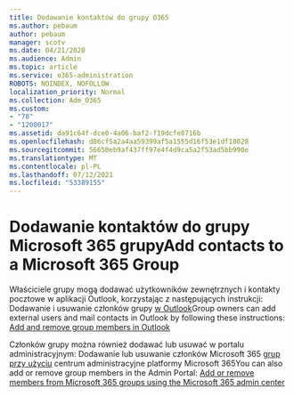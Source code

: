 ```yaml
---
title: Dodawanie kontaktów do grupy O365
ms.author: pebaum
author: pebaum
manager: scotv
ms.date: 04/21/2020
ms.audience: Admin
ms.topic: article
ms.service: o365-administration
ROBOTS: NOINDEX, NOFOLLOW
localization_priority: Normal
ms.collection: Adm_O365
ms.custom:
- "78"
- "1200017"
ms.assetid: da91c64f-dce0-4a06-baf2-f19dcfe8716b
ms.openlocfilehash: d86cf5a2a4aa59399af5a1555d16f53e1df18028
ms.sourcegitcommit: 56650eb9af437ff97e4f4d9ca5a2f53ad5bb990e
ms.translationtype: MT
ms.contentlocale: pl-PL
ms.lasthandoff: 07/12/2021
ms.locfileid: "53389155"
---
```

# <a name="add-contacts-to-a-microsoft-365-group"></a><span data-ttu-id="4f8e7-102">Dodawanie kontaktów do grupy Microsoft 365 grupy</span><span class="sxs-lookup"><span data-stu-id="4f8e7-102">Add contacts to a Microsoft 365 Group</span></span>

<span data-ttu-id="4f8e7-103">Właściciele grupy mogą dodawać użytkowników zewnętrznych i kontakty pocztowe w aplikacji Outlook, korzystając z następujących instrukcji: Dodawanie i usuwanie członków grupy [w Outlook](https://support.office.com/article/3b650f4a-5c9b-4f94-a1bb-0cca4b1091de?wt.mc_id=add_contacts_group.aspx)</span><span class="sxs-lookup"><span data-stu-id="4f8e7-103">Group owners can add external users and mail contacts in Outlook by following these instructions: [Add and remove group members in Outlook](https://support.office.com/article/3b650f4a-5c9b-4f94-a1bb-0cca4b1091de?wt.mc_id=add_contacts_group.aspx)</span></span>
  
<span data-ttu-id="4f8e7-104">Członków grupy można również dodawać lub usuwać w portalu administracyjnym: Dodawanie lub usuwanie członków Microsoft 365 [grup przy użyciu](/microsoft-365/admin/create-groups/add-or-remove-members-from-groups) centrum administracyjne platformy Microsoft 365</span><span class="sxs-lookup"><span data-stu-id="4f8e7-104">You can also add or remove group members in the Admin Portal: [Add or remove members from Microsoft 365 groups using the Microsoft 365 admin center](/microsoft-365/admin/create-groups/add-or-remove-members-from-groups)</span></span>